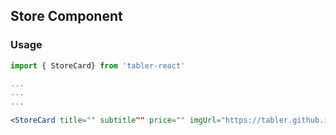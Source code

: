 ## Store Component

### Usage

```jsx
import { StoreCard} from 'tabler-react'

...
...
...

<StoreCard title="" subtitle"" price="" imgUrl="https://tabler.github.io/tabler/demo/products/apple-iphone7-special.jpg" imgAlt="iPhone" />
```
